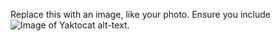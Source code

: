 Replace this with an image, like your photo. Ensure you include ![Image of Yaktocat](https://octodex.github.com/images/yaktocat.png)
 alt-text.
